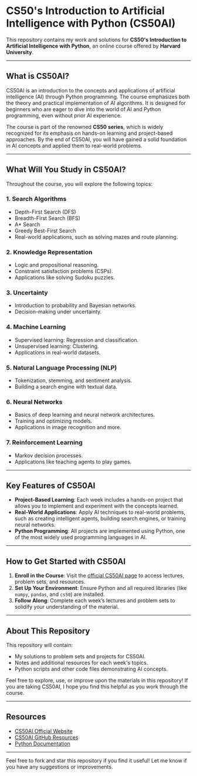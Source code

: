 # CS50's Introduction to Artificial Intelligence with Python (CS50AI)

This repository contains my work and solutions for **CS50's Introduction to Artificial Intelligence with Python**, an online course offered by **Harvard University**.

---

## What is CS50AI?

CS50AI is an introduction to the concepts and applications of artificial intelligence (AI) through Python programming. The course emphasizes both the theory and practical implementation of AI algorithms. It is designed for beginners who are eager to dive into the world of AI and Python programming, even without prior AI experience.

The course is part of the renowned **CS50 series**, which is widely recognized for its emphasis on hands-on learning and project-based approaches. By the end of CS50AI, you will have gained a solid foundation in AI concepts and applied them to real-world problems.

---

## What Will You Study in CS50AI?

Throughout the course, you will explore the following topics:

### **1. Search Algorithms**
- Depth-First Search (DFS)
- Breadth-First Search (BFS)
- A* Search
- Greedy Best-First Search
- Real-world applications, such as solving mazes and route planning.

### **2. Knowledge Representation**
- Logic and propositional reasoning.
- Constraint satisfaction problems (CSPs).
- Applications like solving Sudoku puzzles.

### **3. Uncertainty**
- Introduction to probability and Bayesian networks.
- Decision-making under uncertainty.

### **4. Machine Learning**
- Supervised learning: Regression and classification.
- Unsupervised learning: Clustering.
- Applications in real-world datasets.

### **5. Natural Language Processing (NLP)**
- Tokenization, stemming, and sentiment analysis.
- Building a search engine with textual data.

### **6. Neural Networks**
- Basics of deep learning and neural network architectures.
- Training and optimizing models.
- Applications in image recognition and more.

### **7. Reinforcement Learning**
- Markov decision processes.
- Applications like teaching agents to play games.

---

## Key Features of CS50AI
- **Project-Based Learning**: Each week includes a hands-on project that allows you to implement and experiment with the concepts learned.
- **Real-World Applications**: Apply AI techniques to real-world problems, such as creating intelligent agents, building search engines, or training neural networks.
- **Python Programming**: All projects are implemented using Python, one of the most widely used programming languages in AI.

---

## How to Get Started with CS50AI

1. **Enroll in the Course**: Visit the [official CS50AI page](https://cs50.harvard.edu/ai/) to access lectures, problem sets, and resources.
2. **Set Up Your Environment**: Ensure Python and all required libraries (like `numpy`, `pandas`, and `cs50`) are installed.
3. **Follow Along**: Complete each week’s lectures and problem sets to solidify your understanding of the material.

---

## About This Repository

This repository will contain:
- My solutions to problem sets and projects for CS50AI.
- Notes and additional resources for each week's topics.
- Python scripts and other code files demonstrating AI concepts.

Feel free to explore, use, or improve upon the materials in this repository! If you are taking CS50AI, I hope you find this helpful as you work through the course.

---

## Resources

- [CS50AI Official Website](https://cs50.harvard.edu/ai/)
- [CS50AI GitHub Resources](https://github.com/cs50)
- [Python Documentation](https://docs.python.org/3/)

---

Feel free to fork and star this repository if you find it useful! Let me know if you have any suggestions or improvements.

